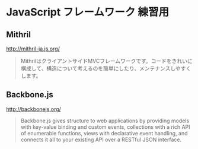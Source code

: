 # JavaScript フレームワーク 練習用

## Mithril
http://mithril-ja.js.org/

> MithrilはクライアントサイドMVCフレームワークです。コードをきれいに構成して、構造について考えるのを簡単にしたり、メンテナンスしやすくします。

## Backbone.js
http://backbonejs.org/

> Backbone.js gives structure to web applications by providing models with key-value binding and custom events, collections with a rich API of enumerable functions, views with declarative event handling, and connects it all to your existing API over a RESTful JSON interface.
